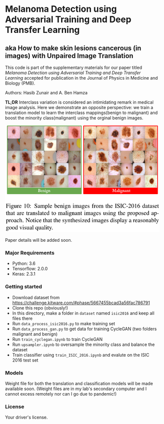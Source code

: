# Melanoma Detection using Adversarial Training and Deep Transfer Learning

## aka How to make skin lesions cancerous (in images) with Unpaired Image Translation

This code is part of the supplementary materials for our paper titled *Melanoma Detection using Adversarial Training and Deep Transfer Learning* accepted for publication in the Journal of Physics in Medicine and Biology (PMB).

Authors: Hasib Zunair and A. Ben Hamza

**TL;DR** Interclass variation is considered an intimidating remark in medical image analysis. Here we demonstrate an opposite perspective: we train a translation model to learn the interclass mappings(benign to malignant) and boost the minority class(malignant) using the orginal benign images.


<p align="center">
<a href="#"><img src="media/visuals.png"></a>
</p>

Paper details will be added soon.

### Major Requirements

* Python: 3.6
* Tensorflow: 2.0.0
* Keras: 2.3.1


### Getting started

* Download dataset from https://challenge.kitware.com/#phase/5667455bcad3a56fac786791
* Clone this repo (obviously!)
* In this directory, make a folder in `dataset` named `isic2016` and keep all files there
* Run `data_process_isic2016.py` to make training set
* Run `data_process_gan.py` to get data for training CycleGAN (two folders malignant and benign)
* Run `train_cyclegan.ipynb` to train CycleGAN 
* Run `upsampler.ipynb` to oversample the minority class and balance the dataset
* Train classifier using `train_ISIC_2016.ipynb` and evalute on the ISIC 2016 test set

### Models
Weight file for both the translation and classification models will be made available soon. (Weight files are in my lab's secondary computer and I cannot excess remotely nor can I go due to pandemic!)

### License

Your driver's license.
